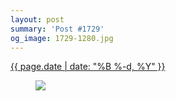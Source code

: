 ```yaml
---
layout: post
summary: 'Post #1729'
og_image: 1729-1280.jpg
---
```


<div class="post">
 <time>
  <a href="/1729">
   {{ page.date | date: "%B %-d, %Y" }}
  </a>
 </time>
 <a href="/1729">
  <figure data-taken="2/7/2023">
   <img sizes="(min-width: 700px) 50vw, calc(100vw - 2rem)" src="{{ site.assets_url }}/1729-640.jpg" srcset="{{ site.assets_url }}/1729-320.jpg 320w, {{ site.assets_url }}/1729-640.jpg 640w, {{ site.assets_url }}/1729-960.jpg 960w, {{ site.assets_url }}/1729-1280.jpg 1280w"/>
  </figure>
 </a>
</div>
